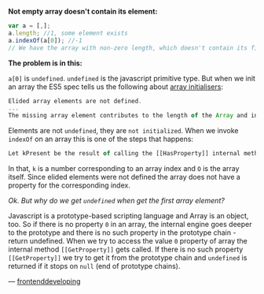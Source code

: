 **Not empty array doesn't contain its element:**
``` javascript
var a = [,];
a.length; //1, some element exists
a.indexOf(a[0]); //-1
// We have the array with non-zero length, which doesn't contain its first element. WTF?
```

**The problem is in this:**

`a[0]` is `undefined`. `undefined` is the javascript primitive type. But when we init an array 
the ES5 spec tells us the following about [array initialisers](http://es5.github.io/#x11.1.4):

``` javascript
Elided array elements are not defined.
...
The missing array element contributes to the length of the Array and increases the index of subsequent elements.
```

Elements are not `undefined`, they are `not initialized`.
When we invoke `indexOf` on an array this is one of the steps that happens:
``` javascript
Let kPresent be the result of calling the [[HasProperty]] internal method of O with argument ToString(k).
```

In that, `k` is a number corresponding to an array index and `O` is the array itself. 
Since elided elements were not defined the array does not have a property for the corresponding index.

*Ok. But why do we get `undefined` when get the first array element?*

Javascript is a prototype-based scripting language and Array is an object, too.
So if there is no property `0` in an array, the internal engine goes deeper to the prototype 
and there is no such property in the prototype chain - return undefined.
When we try to access the value `0` property of array the internal method `[[GetProperty]]` gets called.
If there is no such property `[[GetProperty]]` we try to get it from the prototype chain 
and `undefined` is returned if it stops on `null` (end of prototype chains).


— [frontenddeveloping](https://github.com/frontenddeveloping)
